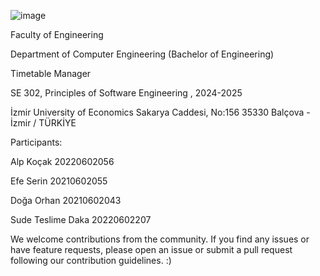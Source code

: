 ![image](https://phoenix.ieu.edu.tr/betanix/images/uploads/haber/3420_1.jpeg)

Faculty of Engineering

Department of Computer Engineering (Bachelor of Engineering)

Timetable Manager

SE 302, Principles of Software Engineering , 2024-2025

İzmir University of Economics Sakarya Caddesi, No:156 35330 Balçova - İzmir / TÜRKİYE

Participants:

Alp Koçak 20220602056

Efe Serin 20210602055

Doğa Orhan 20210602043

Sude Teslime Daka 20220602207

We welcome contributions from the community. If you find any issues or have feature requests, please open an issue or submit a pull request following our contribution guidelines. :)
